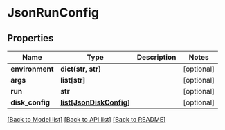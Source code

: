 # JsonRunConfig


## Properties
Name | Type | Description | Notes
------------ | ------------- | ------------- | -------------
**environment** | **dict(str, str)** |  | [optional] 
**args** | **list[str]** |  | [optional] 
**run** | **str** |  | [optional] 
**disk_config** | [**list[JsonDiskConfig]**](JsonDiskConfig.md) |  | [optional] 

[[Back to Model list]](../README.md#documentation-for-models) [[Back to API list]](../README.md#documentation-for-api-endpoints) [[Back to README]](../README.md)


